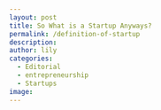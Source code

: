 ```yaml
---
layout: post
title: So What is a Startup Anyways?
permalink: /definition-of-startup
description:
author: lily
categories:
  - Editorial
  - entrepreneurship
  - Startups
image:
---
```



